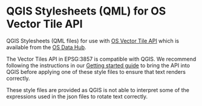 # QGIS Stylesheets (QML) for OS Vector Tile API

QGIS Stylesheets (QML files) for use with [OS Vector Tile API](https://osdatahub.os.uk/docs/vts/overview) which is available from the [OS Data Hub](https://osdatahub.os.uk/).

The Vector Tiles API in EPSG:3857 is compatible with QGIS. We recommend following the instructions in our [Getting started guide](https://docs.os.uk/os-apis/accessing-os-apis/os-vector-tile-api/getting-started/qgis) to bring the API into QGIS before applying one of these style files to ensure that text renders correctly.

These style files are provided as QGIS is not able to interpret some of the expressions used in the json files to rotate text correctly.
